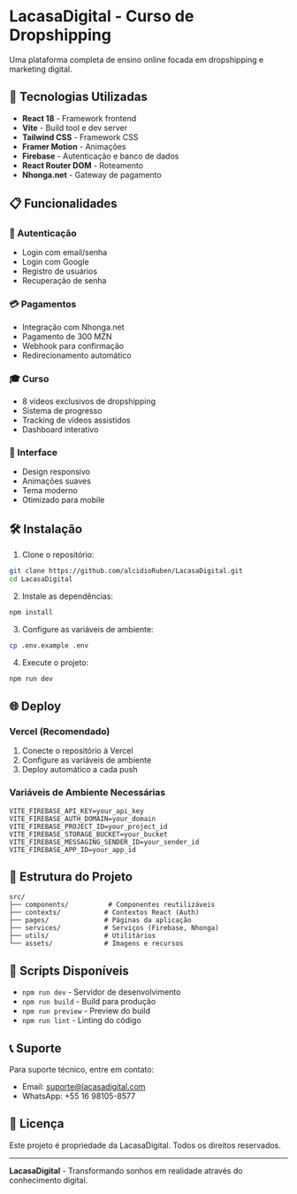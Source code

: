 # LacasaDigital - Curso de Dropshipping

Uma plataforma completa de ensino online focada em dropshipping e marketing digital.

## 🚀 Tecnologias Utilizadas

- **React 18** - Framework frontend
- **Vite** - Build tool e dev server
- **Tailwind CSS** - Framework CSS
- **Framer Motion** - Animações
- **Firebase** - Autenticação e banco de dados
- **React Router DOM** - Roteamento
- **Nhonga.net** - Gateway de pagamento

## 📋 Funcionalidades

### 🔐 Autenticação
- Login com email/senha
- Login com Google
- Registro de usuários
- Recuperação de senha

### 💳 Pagamentos
- Integração com Nhonga.net
- Pagamento de 300 MZN
- Webhook para confirmação
- Redirecionamento automático

### 🎓 Curso
- 8 vídeos exclusivos de dropshipping
- Sistema de progresso
- Tracking de vídeos assistidos
- Dashboard interativo

### 📱 Interface
- Design responsivo
- Animações suaves
- Tema moderno
- Otimizado para mobile

## 🛠️ Instalação

1. Clone o repositório:
```bash
git clone https://github.com/alcidioRuben/LacasaDigital.git
cd LacasaDigital
```

2. Instale as dependências:
```bash
npm install
```

3. Configure as variáveis de ambiente:
```bash
cp .env.example .env
```

4. Execute o projeto:
```bash
npm run dev
```

## 🌐 Deploy

### Vercel (Recomendado)

1. Conecte o repositório à Vercel
2. Configure as variáveis de ambiente
3. Deploy automático a cada push

### Variáveis de Ambiente Necessárias

```env
VITE_FIREBASE_API_KEY=your_api_key
VITE_FIREBASE_AUTH_DOMAIN=your_domain
VITE_FIREBASE_PROJECT_ID=your_project_id
VITE_FIREBASE_STORAGE_BUCKET=your_bucket
VITE_FIREBASE_MESSAGING_SENDER_ID=your_sender_id
VITE_FIREBASE_APP_ID=your_app_id
```

## 📁 Estrutura do Projeto

```
src/
├── components/          # Componentes reutilizáveis
├── contexts/           # Contextos React (Auth)
├── pages/              # Páginas da aplicação
├── services/           # Serviços (Firebase, Nhonga)
├── utils/              # Utilitários
└── assets/             # Imagens e recursos
```

## 🔧 Scripts Disponíveis

- `npm run dev` - Servidor de desenvolvimento
- `npm run build` - Build para produção
- `npm run preview` - Preview do build
- `npm run lint` - Linting do código

## 📞 Suporte

Para suporte técnico, entre em contato:
- Email: suporte@lacasadigital.com
- WhatsApp: +55 16 98105-8577

## 📄 Licença

Este projeto é propriedade da LacasaDigital. Todos os direitos reservados.

---

**LacasaDigital** - Transformando sonhos em realidade através do conhecimento digital.